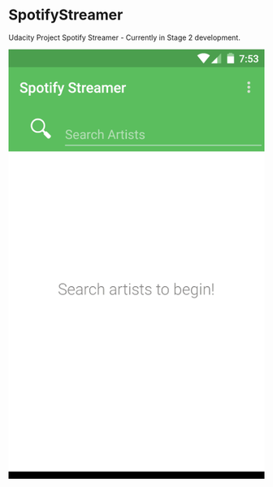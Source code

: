 # SpotifyStreamer
Udacity Project Spotify Streamer - Currently in Stage 2 development.

<img src="https://raw.githubusercontent.com/ahmedrizwan/SpotifyStreamer/master/app/src/main/res/drawable/spotify.gif"  />
